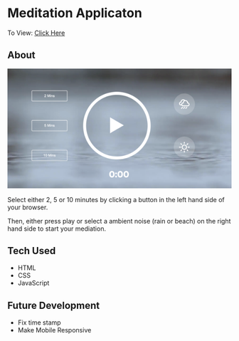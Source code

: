 # Meditation Applicaton

To View: [Click Here](https://vivgarcia.github.io/meditation-app/)

## About 

![](Webp.net-resizeimage.png)

Select either 2, 5 or 10 minutes by clicking a button in the left hand side of your browser.

Then, either press play or select a ambient noise (rain or beach) on the right hand side to start your mediation. 

## Tech Used

* HTML
* CSS
* JavaScript

## Future Development 

* Fix time stamp
* Make Mobile Responsive

